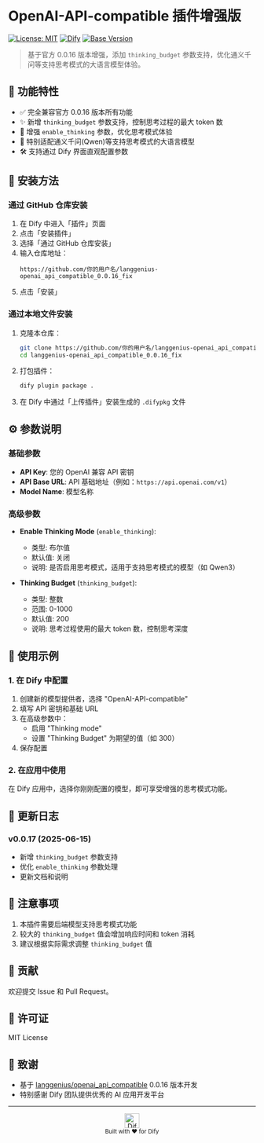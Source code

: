 # OpenAI-API-compatible 插件增强版

[![License: MIT](https://img.shields.io/badge/License-MIT-yellow.svg)](https://opensource.org/licenses/MIT)
[![Dify](https://img.shields.io/badge/Dify-Plugin-brightgreen)](https://dify.ai/)
[![Base Version](https://img.shields.io/badge/Base%20Version-0.0.16-blue)](https://github.com/langgenius/dify-plugins)

> 基于官方 0.0.16 版本增强，添加 `thinking_budget` 参数支持，优化通义千问等支持思考模式的大语言模型体验。

## 🚀 功能特性

- ✅ 完全兼容官方 0.0.16 版本所有功能
- ✨ 新增 `thinking_budget` 参数支持，控制思考过程的最大 token 数
- 🔧 增强 `enable_thinking` 参数，优化思考模式体验
- 🎯 特别适配通义千问(Qwen)等支持思考模式的大语言模型
- 🛠️ 支持通过 Dify 界面直观配置参数

## 🔧 安装方法

### 通过 GitHub 仓库安装

1. 在 Dify 中进入「插件」页面
2. 点击「安装插件」
3. 选择「通过 GitHub 仓库安装」
4. 输入仓库地址：
   ```
   https://github.com/你的用户名/langgenius-openai_api_compatible_0.0.16_fix
   ```
5. 点击「安装」

### 通过本地文件安装

1. 克隆本仓库：
   ```bash
   git clone https://github.com/你的用户名/langgenius-openai_api_compatible_0.0.16_fix.git
   cd langgenius-openai_api_compatible_0.0.16_fix
   ```
2. 打包插件：
   ```bash
   dify plugin package .
   ```
3. 在 Dify 中通过「上传插件」安装生成的 `.difypkg` 文件

## ⚙️ 参数说明

### 基础参数

- **API Key**: 您的 OpenAI 兼容 API 密钥
- **API Base URL**: API 基础地址（例如：`https://api.openai.com/v1`）
- **Model Name**: 模型名称

### 高级参数

- **Enable Thinking Mode** (`enable_thinking`): 
  - 类型: 布尔值
  - 默认值: 关闭
  - 说明: 是否启用思考模式，适用于支持思考模式的模型（如 Qwen3）

- **Thinking Budget** (`thinking_budget`):
  - 类型: 整数
  - 范围: 0-1000
  - 默认值: 200
  - 说明: 思考过程使用的最大 token 数，控制思考深度

## 🎯 使用示例

### 1. 在 Dify 中配置

1. 创建新的模型提供者，选择 "OpenAI-API-compatible"
2. 填写 API 密钥和基础 URL
3. 在高级参数中：
   - 启用 "Thinking mode"
   - 设置 "Thinking Budget" 为期望的值（如 300）
4. 保存配置

### 2. 在应用中使用

在 Dify 应用中，选择你刚刚配置的模型，即可享受增强的思考模式功能。

## 🔄 更新日志

### v0.0.17 (2025-06-15)
- 新增 `thinking_budget` 参数支持
- 优化 `enable_thinking` 参数处理
- 更新文档和说明

## 📝 注意事项

1. 本插件需要后端模型支持思考模式功能
2. 较大的 `thinking_budget` 值会增加响应时间和 token 消耗
3. 建议根据实际需求调整 `thinking_budget` 值

## 🤝 贡献

欢迎提交 Issue 和 Pull Request。

## 📜 许可证

MIT License

## 🙏 致谢

- 基于 [langgenius/openai_api_compatible](https://github.com/langgenius/dify-plugins) 0.0.16 版本开发
- 特别感谢 Dify 团队提供优秀的 AI 应用开发平台

---

<p align="center">
  <a href="https://dify.ai/" target="_blank">
    <img src="https://dify.ai/favicon.ico" alt="Dify" width="30">
  </a>
  <br>
  <sub>Built with ❤️ for Dify</sub>
</p>
